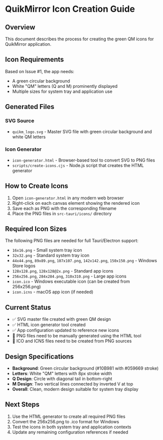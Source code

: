 # QuikMirror Icon Creation Guide

## Overview
This document describes the process for creating the green QM icons for QuikMirror application.

## Icon Requirements
Based on Issue #1, the app needs:
- A green circular background
- White "QM" letters (Q and M) prominently displayed
- Multiple sizes for system tray and application use

## Generated Files

### SVG Source
- `quikm_logo.svg` - Master SVG file with green circular background and white QM letters

### Icon Generator
- `icon-generator.html` - Browser-based tool to convert SVG to PNG files
- `scripts/create-icons.cjs` - Node.js script that creates the HTML generator

## How to Create Icons

1. Open `icon-generator.html` in any modern web browser
2. Right-click on each canvas element showing the rendered icon
3. Save each as PNG with the corresponding filename
4. Place the PNG files in `src-tauri/icons/` directory

## Required Icon Sizes

The following PNG files are needed for full Tauri/Electron support:

- `16x16.png` - Small system tray icon
- `32x32.png` - Standard system tray icon
- `44x44.png`, `89x89.png`, `107x107.png`, `142x142.png`, `150x150.png` - Windows Store logos
- `128x128.png`, `128x128@2x.png` - Standard app icons
- `256x256.png`, `284x284.png`, `310x310.png` - Large app icons
- `icon.ico` - Windows executable icon (can be created from 256x256.png)
- `icon.icns` - macOS app icon (if needed)

## Current Status

- ✅ SVG master file created with green QM design
- ✅ HTML icon generator tool created
- ✅ App configuration updated to reference new icons
- 🔄 PNG files need to be manually generated using the HTML tool
- 🔄 ICO and ICNS files need to be created from PNG sources

## Design Specifications

- **Background**: Green circular background (#10B981 with #059669 stroke)
- **Letters**: White "QM" letters with 8px stroke width
- **Q Design**: Circle with diagonal tail in bottom-right
- **M Design**: Two vertical lines connected by inverted V at top
- **Overall**: Clean, modern design suitable for system tray display

## Next Steps

1. Use the HTML generator to create all required PNG files
2. Convert the 256x256.png to .ico format for Windows
3. Test the icons in both system tray and application contexts
4. Update any remaining configuration references if needed
